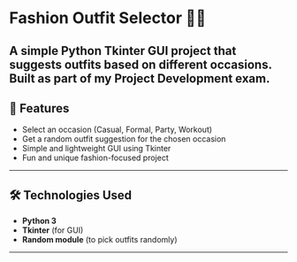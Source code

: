 # Fashion Outfit Selector 👗✨
A simple Python Tkinter GUI project that suggests outfits based on different occasions.  
Built as part of my Project Development exam.  
---
## 🎯 Features
- Select an occasion (Casual, Formal, Party, Workout)
- Get a random outfit suggestion for the chosen occasion
- Simple and lightweight GUI using Tkinter
- Fun and unique fashion-focused project
---
  ## 🛠️ Technologies Used
- **Python 3**
- **Tkinter** (for GUI)
- **Random module** (to pick outfits randomly)
---
